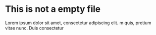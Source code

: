 # This is not a empty file

Lorem ipsum dolor sit amet, consectetur adipiscing elit. m quis, pretium vitae nunc. Duis consectetur
